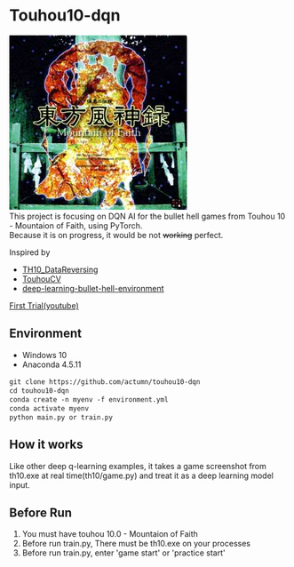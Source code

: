 # Touhou10-dqn  
![image](image/th10.jpg)  
This project is focusing on DQN AI for the bullet hell games from Touhou 10 - Mountaion of Faith, using PyTorch.  
Because it is on progress, it would be not ~~working~~ perfect.
  
Inspired by
- [TH10_DataReversing](https://github.com/binvec/TH10_DataReversing)
- [TouhouCV](https://github.com/Netdex/touhoucv)
- [deep-learning-bullet-hell-environment](https://github.com/michael-pacheco/deep-learning-bullet-hell-environment)  
  
  
[First Trial(youtube)](https://www.youtube.com/watch?v=mXCZ-Z84-iI&feature=youtu.be)  

## Environment
- Windows 10
- Anaconda 4.5.11

```
git clone https://github.com/actumn/touhou10-dqn
cd touhou10-dqn
conda create -n myenv -f environment.yml
conda activate myenv
python main.py or train.py 
```

## How it works
Like other deep q-learning examples, it takes a game screenshot from th10.exe at real time(th10/game.py) and 
treat it as a deep learning model input. 

## Before Run
1. You must have touhou 10.0 - Mountaion of Faith
2. Before run train.py, There must be th10.exe on your processes
3. Before run train.py, enter 'game start' or 'practice start' 
